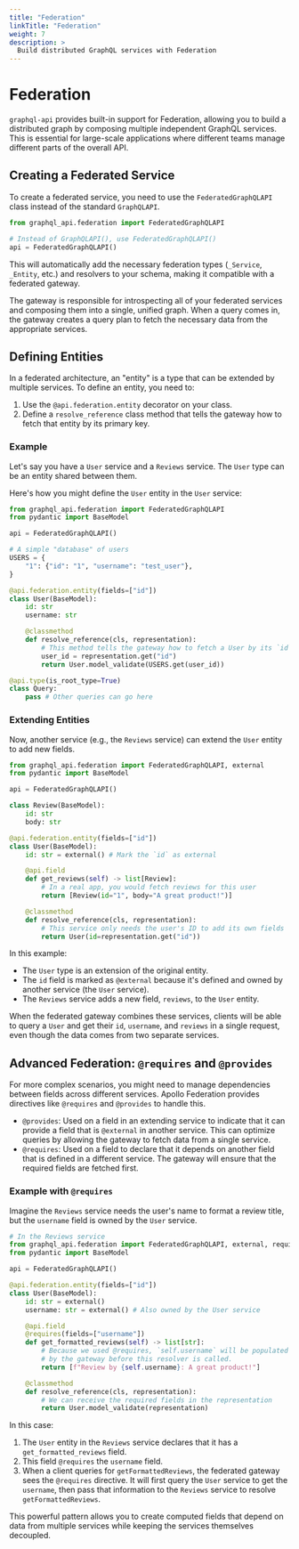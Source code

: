 ```yaml
---
title: "Federation"
linkTitle: "Federation"
weight: 7
description: >
  Build distributed GraphQL services with Federation
---
```


# Federation

`graphql-api` provides built-in support for Federation, allowing you to build a distributed graph by composing multiple independent GraphQL services. This is essential for large-scale applications where different teams manage different parts of the overall API.

## Creating a Federated Service

To create a federated service, you need to use the `FederatedGraphQLAPI` class instead of the standard `GraphQLAPI`.

```python
from graphql_api.federation import FederatedGraphQLAPI

# Instead of GraphQLAPI(), use FederatedGraphQLAPI()
api = FederatedGraphQLAPI()
```

This will automatically add the necessary federation types (`_Service`, `_Entity`, etc.) and resolvers to your schema, making it compatible with a federated gateway.

The gateway is responsible for introspecting all of your federated services and composing them into a single, unified graph. When a query comes in, the gateway creates a query plan to fetch the necessary data from the appropriate services.

## Defining Entities

In a federated architecture, an "entity" is a type that can be extended by multiple services. To define an entity, you need to:

1.  Use the `@api.federation.entity` decorator on your class.
2.  Define a `resolve_reference` class method that tells the gateway how to fetch that entity by its primary key.

### Example

Let's say you have a `User` service and a `Reviews` service. The `User` type can be an entity shared between them.

Here's how you might define the `User` entity in the `User` service:

```python
from graphql_api.federation import FederatedGraphQLAPI
from pydantic import BaseModel

api = FederatedGraphQLAPI()

# A simple "database" of users
USERS = {
    "1": {"id": "1", "username": "test_user"},
}

@api.federation.entity(fields=["id"])
class User(BaseModel):
    id: str
    username: str

    @classmethod
    def resolve_reference(cls, representation):
        # This method tells the gateway how to fetch a User by its `id`
        user_id = representation.get("id")
        return User.model_validate(USERS.get(user_id))

@api.type(is_root_type=True)
class Query:
    pass # Other queries can go here
```

### Extending Entities

Now, another service (e.g., the `Reviews` service) can extend the `User` entity to add new fields.

```python
from graphql_api.federation import FederatedGraphQLAPI, external
from pydantic import BaseModel

api = FederatedGraphQLAPI()

class Review(BaseModel):
    id: str
    body: str

@api.federation.entity(fields=["id"])
class User(BaseModel):
    id: str = external() # Mark the `id` as external

    @api.field
    def get_reviews(self) -> list[Review]:
        # In a real app, you would fetch reviews for this user
        return [Review(id="1", body="A great product!")]

    @classmethod
    def resolve_reference(cls, representation):
        # This service only needs the user's ID to add its own fields
        return User(id=representation.get("id"))
```

In this example:

-   The `User` type is an extension of the original entity.
-   The `id` field is marked as `@external` because it's defined and owned by another service (the `User` service).
-   The `Reviews` service adds a new field, `reviews`, to the `User` entity.

When the federated gateway combines these services, clients will be able to query a `User` and get their `id`, `username`, and `reviews` in a single request, even though the data comes from two separate services.

## Advanced Federation: `@requires` and `@provides`

For more complex scenarios, you might need to manage dependencies between fields across different services. Apollo Federation provides directives like `@requires` and `@provides` to handle this.

-   `@provides`: Used on a field in an extending service to indicate that it can provide a field that is `@external` in another service. This can optimize queries by allowing the gateway to fetch data from a single service.
-   `@requires`: Used on a field to declare that it depends on another field that is defined in a different service. The gateway will ensure that the required fields are fetched first.

### Example with `@requires`

Imagine the `Reviews` service needs the user's name to format a review title, but the `username` field is owned by the `User` service.

```python
# In the Reviews service
from graphql_api.federation import FederatedGraphQLAPI, external, requires
from pydantic import BaseModel

api = FederatedGraphQLAPI()

@api.federation.entity(fields=["id"])
class User(BaseModel):
    id: str = external()
    username: str = external() # Also owned by the User service

    @api.field
    @requires(fields=["username"])
    def get_formatted_reviews(self) -> list[str]:
        # Because we used @requires, `self.username` will be populated
        # by the gateway before this resolver is called.
        return [f"Review by {self.username}: A great product!"]

    @classmethod
    def resolve_reference(cls, representation):
        # We can receive the required fields in the representation
        return User.model_validate(representation)
```

In this case:

1.  The `User` entity in the `Reviews` service declares that it has a `get_formatted_reviews` field.
2.  This field `@requires` the `username` field.
3.  When a client queries for `getFormattedReviews`, the federated gateway sees the `@requires` directive. It will first query the `User` service to get the `username`, then pass that information to the `Reviews` service to resolve `getFormattedReviews`.

This powerful pattern allows you to create computed fields that depend on data from multiple services while keeping the services themselves decoupled.